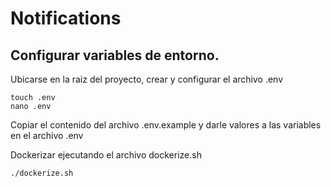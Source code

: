 # Notifications

## Configurar variables de entorno.

Ubicarse en la raiz del proyecto, crear y configurar el archivo .env

`touch .env`\
`nano .env`

Copiar el contenido del archivo .env.example y darle valores a las variables en el archivo .env

Dockerizar ejecutando el archivo dockerize.sh

`./dockerize.sh`
